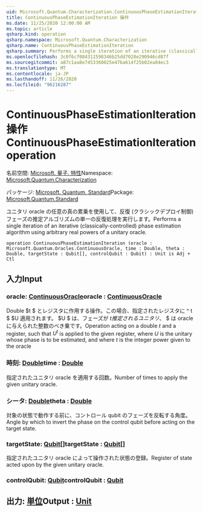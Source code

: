 ```yaml
---
uid: Microsoft.Quantum.Characterization.ContinuousPhaseEstimationIteration
title: ContinuousPhaseEstimationIteration 操作
ms.date: 11/25/2020 12:00:00 AM
ms.topic: article
qsharp.kind: operation
qsharp.namespace: Microsoft.Quantum.Characterization
qsharp.name: ContinuousPhaseEstimationIteration
qsharp.summary: Performs a single iteration of an iterative (classically-controlled) phase estimation algorithm using arbitrary real powers of a unitary oracle.
ms.openlocfilehash: 3c0f6cf084311598346b25dd7028e290946cd87f
ms.sourcegitcommit: a87c1aa8e7453360025e47ba614f25b02ea84ec3
ms.translationtype: MT
ms.contentlocale: ja-JP
ms.lasthandoff: 11/26/2020
ms.locfileid: "96216287"
---
```

# <a name="continuousphaseestimationiteration-operation"></a><span data-ttu-id="a18c3-102">ContinuousPhaseEstimationIteration 操作</span><span class="sxs-lookup"><span data-stu-id="a18c3-102">ContinuousPhaseEstimationIteration operation</span></span>

<span data-ttu-id="a18c3-103">名前空間: [Microsoft. 量子. 特性](xref:Microsoft.Quantum.Characterization)</span><span class="sxs-lookup"><span data-stu-id="a18c3-103">Namespace: [Microsoft.Quantum.Characterization](xref:Microsoft.Quantum.Characterization)</span></span>

<span data-ttu-id="a18c3-104">パッケージ: [Microsoft. Quantum. Standard](https://nuget.org/packages/Microsoft.Quantum.Standard)</span><span class="sxs-lookup"><span data-stu-id="a18c3-104">Package: [Microsoft.Quantum.Standard](https://nuget.org/packages/Microsoft.Quantum.Standard)</span></span>


<span data-ttu-id="a18c3-105">ユニタリ oracle の任意の真の累乗を使用して、反復 (クラシックデプロイ制御) フェーズの推定アルゴリズムの単一の反復処理を実行します。</span><span class="sxs-lookup"><span data-stu-id="a18c3-105">Performs a single iteration of an iterative (classically-controlled) phase estimation algorithm using arbitrary real powers of a unitary oracle.</span></span>

```qsharp
operation ContinuousPhaseEstimationIteration (oracle : Microsoft.Quantum.Oracles.ContinuousOracle, time : Double, theta : Double, targetState : Qubit[], controlQubit : Qubit) : Unit is Adj + Ctl
```


## <a name="input"></a><span data-ttu-id="a18c3-106">入力</span><span class="sxs-lookup"><span data-stu-id="a18c3-106">Input</span></span>

### <a name="oracle--continuousoracle"></a><span data-ttu-id="a18c3-107">oracle: [ContinuousOracle](xref:Microsoft.Quantum.Oracles.ContinuousOracle)</span><span class="sxs-lookup"><span data-stu-id="a18c3-107">oracle : [ContinuousOracle](xref:Microsoft.Quantum.Oracles.ContinuousOracle)</span></span>

<span data-ttu-id="a18c3-108">Double $t $ とレジスタに作用する操作。この場合、指定されたレジスタに ^ t $ $U 適用されます。 $U $ は、フェーズが $t 推定されるユニタリ、$ $ は oracle に与えられた整数のべき乗です。</span><span class="sxs-lookup"><span data-stu-id="a18c3-108">Operation acting on a double $t$ and a register, such that $U^t$ is applied to the given register, where $U$ is the unitary whose phase is to be estimated, and where $t$ is the integer power given to the oracle</span></span>


### <a name="time--double"></a><span data-ttu-id="a18c3-109">時刻: [Double](xref:microsoft.quantum.lang-ref.double)</span><span class="sxs-lookup"><span data-stu-id="a18c3-109">time : [Double](xref:microsoft.quantum.lang-ref.double)</span></span>

<span data-ttu-id="a18c3-110">指定されたユニタリ oracle を適用する回数。</span><span class="sxs-lookup"><span data-stu-id="a18c3-110">Number of times to apply the given unitary oracle.</span></span>


### <a name="theta--double"></a><span data-ttu-id="a18c3-111">シータ: [Double](xref:microsoft.quantum.lang-ref.double)</span><span class="sxs-lookup"><span data-stu-id="a18c3-111">theta : [Double](xref:microsoft.quantum.lang-ref.double)</span></span>

<span data-ttu-id="a18c3-112">対象の状態で動作する前に、コントロール qubit のフェーズを反転する角度。</span><span class="sxs-lookup"><span data-stu-id="a18c3-112">Angle by which to invert the phase on the control qubit before acting on the target state.</span></span>


### <a name="targetstate--qubit"></a><span data-ttu-id="a18c3-113">targetState: [Qubit](xref:microsoft.quantum.lang-ref.qubit)[]</span><span class="sxs-lookup"><span data-stu-id="a18c3-113">targetState : [Qubit](xref:microsoft.quantum.lang-ref.qubit)[]</span></span>

<span data-ttu-id="a18c3-114">指定されたユニタリ oracle によって操作された状態の登録。</span><span class="sxs-lookup"><span data-stu-id="a18c3-114">Register of state acted upon by the given unitary oracle.</span></span>


### <a name="controlqubit--qubit"></a><span data-ttu-id="a18c3-115">controlQubit: [Qubit](xref:microsoft.quantum.lang-ref.qubit)</span><span class="sxs-lookup"><span data-stu-id="a18c3-115">controlQubit : [Qubit](xref:microsoft.quantum.lang-ref.qubit)</span></span>





## <a name="output--unit"></a><span data-ttu-id="a18c3-116">出力: [単位](xref:microsoft.quantum.lang-ref.unit)</span><span class="sxs-lookup"><span data-stu-id="a18c3-116">Output : [Unit](xref:microsoft.quantum.lang-ref.unit)</span></span>

